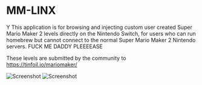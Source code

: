 # MM-LINX
Y
This application is for browsing and injecting custom user created Super Mario Maker 2 levels directly on the Nintendo Switch, for users who can run homebrew but cannot connect to the normal Super Mario Maker 2 Nintendo servers.
FUCK ME DADDY PLEEEEASE

These levels are submitted by the community to https://tinfoil.io/mariomaker/

![Screenshot](images/2020022320395200.jpg)
![Screenshot](images/2020022320402200.jpg)
